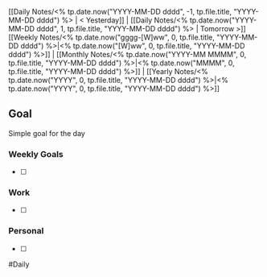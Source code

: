 
[[Daily Notes/<% tp.date.now("YYYY-MM-DD dddd", -1, tp.file.title, "YYYY-MM-DD dddd") %> | < Yesterday]] | [[Daily Notes/<% tp.date.now("YYYY-MM-DD dddd", 1, tp.file.title, "YYYY-MM-DD dddd") %> | Tomorrow >]] 
[[Weekly Notes/<% tp.date.now("gggg-[W]ww", 0, tp.file.title, "YYYY-MM-DD dddd") %>|<% tp.date.now("[W]ww", 0, tp.file.title, "YYYY-MM-DD dddd") %>]] | [[Monthly Notes/<% tp.date.now("YYYY-MM MMMM", 0, tp.file.title, "YYYY-MM-DD dddd") %>|<% tp.date.now("MMMM", 0, tp.file.title, "YYYY-MM-DD dddd") %>]] | [[Yearly Notes/<% tp.date.now("YYYY", 0, tp.file.title, "YYYY-MM-DD dddd") %>|<% tp.date.now("YYYY", 0, tp.file.title, "YYYY-MM-DD dddd") %>]]
## Goal
Simple goal for the day

### Weekly Goals
- [ ] 

### Work
- [ ] 

### Personal
- [ ] 


#Daily